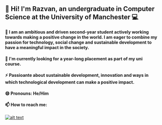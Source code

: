 ## 👋 Hi! I'm Razvan, an undergraduate in Computer Science at the University of Manchester :computer:

#### 💬 I am an ambitious and driven second-year student actively working towards making a positive change in the world. I am eager to combine my passion for technology, social change and sustainable development to have a meaningful impact in the society. 
#### 👀 I'm currently looking for a year-long placement as part of my uni course.
#### ⚡ Passioante about sustainable development, innovation and ways in which technological development can make a positive impact.
#### 😄 Pronouns: He/Him
#### 📫 How to reach me:

[![alt text][1.1]][1]

[1.1]: https://user-images.githubusercontent.com/57840345/112166343-7285a700-8be7-11eb-8689-f3d27061c961.png (LinkedIn icon with padding)

[1]: https://www.linkedin.com/in/razvanmihaipopescu/


<!-- Please don't remove this: Grab your social icons from https://github.com/carlsednaoui/gitsocial -->

<!--
**razvanpopescu00/razvanpopescu00** is a ✨ _special_ ✨ repository because its `README.md` (this file) appears on your GitHub profile.

Here are some ideas to get you started:

- 🔭 I’m currently working on ...
- 🌱 I’m currently learning ...
- 👯 I’m looking to collaborate on ...
- 🤔 I’m looking for help with ...
- 💬 Ask me about ...
- 📫 How to reach me: ...
- 😄 Pronouns: ...
- ⚡ Fun fact: ...
-->

